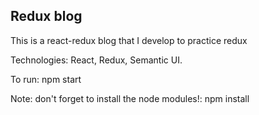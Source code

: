 ## Redux blog 

This is a react-redux blog that I develop to practice redux

Technologies: React, Redux, Semantic UI. 

To run: npm start

Note: don't forget to install the node modules!: npm install